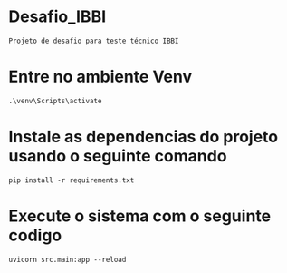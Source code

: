 # Desafio_IBBI
    Projeto de desafio para teste técnico IBBI

# Entre no ambiente Venv
    .\venv\Scripts\activate 

# Instale as dependencias do projeto usando o seguinte comando
    pip install -r requirements.txt

# Execute o sistema com o seguinte codigo
    uvicorn src.main:app --reload
